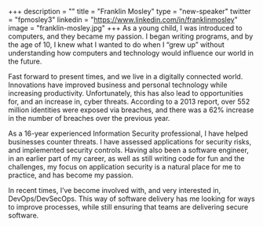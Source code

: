+++
description = ""
title = "Franklin Mosley"
type = "new-speaker"
twitter = "fpmosley3"
linkedin = "https://www.linkedin.com/in/franklinmosley"
image = "franklin-mosley.jpg"
+++
As a young child, I was introduced to computers, and they became my passion. I began writing programs, and by the age of 10, I knew what I wanted to do when I “grew up” without understanding how computers and technology would influence our world in the future.

Fast forward to present times, and we live in a digitally connected world. Innovations have improved business and personal technology while increasing productivity. Unfortunately, this has also lead to opportunities for, and an increase in, cyber threats. According to a 2013 report, over 552 million identities were exposed via breaches, and there was a 62% increase in the number of breaches over the previous year.

As a 16-year experienced Information Security professional, I have helped businesses counter threats. I have assessed applications for security risks, and implemented security controls. Having also been a software engineer, in an earlier part of my career, as well as still writing code for fun and the challenges, my focus on application security is a natural place for me to practice, and has become my passion.

In recent times, I’ve become involved with, and very interested in, DevOps/DevSecOps. This way of software delivery has me looking for ways to improve processes, while still ensuring that teams are delivering secure software.